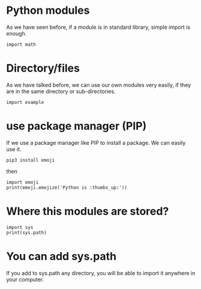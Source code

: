 # Python modules

As we have seen before, if a module is in standard library, simple import is enough.

	import math

# Directory/files

As we have talked before, we can use our own modules very easily, if they are in the same directory or sub-directories.

	import example



# use package manager (PIP)

If we use a package manager like PIP to install a package. We can easily use it.

	pip3 install emoji

then

	import emoji
	print(emoji.emojize('Python is :thumbs_up:'))

# Where this modules are stored?

	import sys
	print(sys.path)

# You can add sys.path 

If you add to sys.path any directory, you will be able to import it anywhere in your computer.


